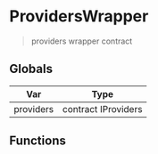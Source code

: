 # ProvidersWrapper



> providers wrapper contract

## Globals
| Var | Type |
| --- | --- |
| providers | contract IProviders |

## Functions


